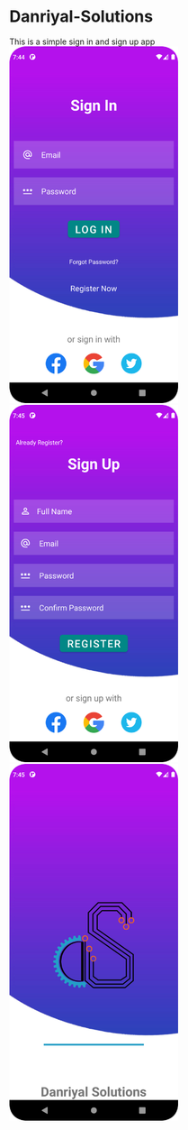 # Danriyal-Solutions
This is a simple sign in and sign up app
<img src="./Sign In page.png" width= "300" title= "Sign In page sreenshot">
<img src="./Sign Up page.png" width= "300" title= "Sign UP page sreenshot">
<img src="./Splash Screen.png" width= "300" title= "Splash Screen sreenshot">
